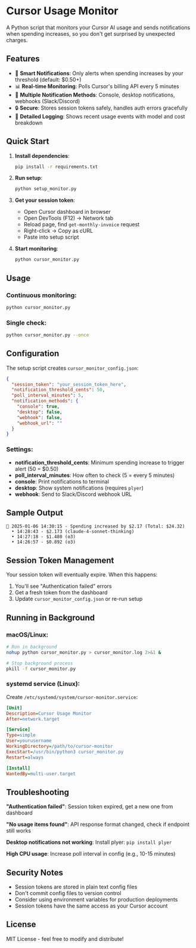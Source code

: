# Cursor Usage Monitor

A Python script that monitors your Cursor AI usage and sends notifications when spending increases, so you don't get surprised by unexpected charges.

## Features

- 🔔 **Smart Notifications**: Only alerts when spending increases by your threshold (default: $0.50+)
- 📊 **Real-time Monitoring**: Polls Cursor's billing API every 5 minutes
- 🎯 **Multiple Notification Methods**: Console, desktop notifications, webhooks (Slack/Discord)
- 🔒 **Secure**: Stores session tokens safely, handles auth errors gracefully
- 📝 **Detailed Logging**: Shows recent usage events with model and cost breakdown

## Quick Start

1. **Install dependencies**:
   ```bash
   pip install -r requirements.txt
   ```

2. **Run setup**:
   ```bash
   python setup_monitor.py
   ```
   
3. **Get your session token**:
   - Open Cursor dashboard in browser
   - Open DevTools (F12) → Network tab
   - Reload page, find `get-monthly-invoice` request
   - Right-click → Copy as cURL
   - Paste into setup script

4. **Start monitoring**:
   ```bash
   python cursor_monitor.py
   ```

## Usage

### Continuous monitoring:
```bash
python cursor_monitor.py
```

### Single check:
```bash
python cursor_monitor.py --once
```

## Configuration

The setup script creates `cursor_monitor_config.json`:

```json
{
  "session_token": "your_session_token_here",
  "notification_threshold_cents": 50,
  "poll_interval_minutes": 5,
  "notification_methods": {
    "console": true,
    "desktop": false,
    "webhook": false,
    "webhook_url": ""
  }
}
```

### Settings:
- **notification_threshold_cents**: Minimum spending increase to trigger alert (50 = $0.50)
- **poll_interval_minutes**: How often to check (5 = every 5 minutes)
- **console**: Print notifications to terminal
- **desktop**: Show system notifications (requires `plyer`)
- **webhook**: Send to Slack/Discord webhook URL

## Sample Output

```
🔔 2025-01-06 14:30:15 - Spending increased by $2.17 (Total: $24.32)
  • 14:28:43 - $2.173 (claude-4-sonnet-thinking)
  • 14:27:18 - $1.480 (o3)
  • 14:26:57 - $0.892 (o3)
```

## Session Token Management

Your session token will eventually expire. When this happens:

1. You'll see "Authentication failed" errors
2. Get a fresh token from the dashboard
3. Update `cursor_monitor_config.json` or re-run setup

## Running in Background

### macOS/Linux:
```bash
# Run in background
nohup python cursor_monitor.py > cursor_monitor.log 2>&1 &

# Stop background process
pkill -f cursor_monitor.py
```

### systemd service (Linux):
Create `/etc/systemd/system/cursor-monitor.service`:
```ini
[Unit]
Description=Cursor Usage Monitor
After=network.target

[Service]
Type=simple
User=yourusername
WorkingDirectory=/path/to/cursor-monitor
ExecStart=/usr/bin/python3 cursor_monitor.py
Restart=always

[Install]
WantedBy=multi-user.target
```

## Troubleshooting

**"Authentication failed"**: Session token expired, get a new one from dashboard

**"No usage items found"**: API response format changed, check if endpoint still works

**Desktop notifications not working**: Install plyer: `pip install plyer`

**High CPU usage**: Increase poll interval in config (e.g., 10-15 minutes)

## Security Notes

- Session tokens are stored in plain text config files
- Don't commit config files to version control
- Consider using environment variables for production deployments
- Session tokens have the same access as your Cursor account

## License

MIT License - feel free to modify and distribute! 